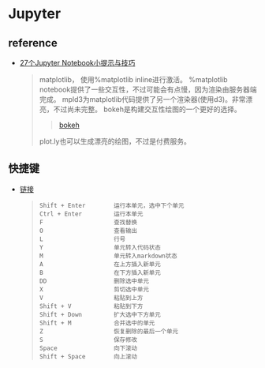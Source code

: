 # Jupyter

## reference

* [27个Jupyter Notebook小提示与技巧](https://blog.csdn.net/simple_the_best/article/details/52821136)
  >matplotlib， 使用%matplotlib inline进行激活。
  >%matplotlib notebook提供了一些交互性，不过可能会有点慢，因为渲染由服务器端完成。
  >mpld3为matplotlib代码提供了另一个渲染器(使用d3)。非常漂亮，不过尚未完整。
  >bokeh是构建交互性绘图的一个更好的选择。
  >>[bokeh](https://bokeh.pydata.org/en/latest/docs/user_guide/quickstart.html)  
  >
  >plot.ly也可以生成漂亮的绘图，不过是付费服务。

## 快捷键
* [链接](https://blog.csdn.net/lawme/article/details/51034543)
  > ```
  > Shift + Enter        运行本单元，选中下个单元
  > Ctrl + Enter         运行本单元
  > F                    查找替换
  > O                    查看输出
  > L                    行号
  > Y                    单元转入代码状态
  > M                    单元转入markdown状态
  > A                    在上方插入新单元
  > B                    在下方插入新单元
  > DD                   删除选中单元
  > X                    剪切选中单元
  > V                    粘贴到上方
  > Shift + V            粘贴到下方
  > Shift + Down         扩大选中下方单元
  > Shift + M            合并选中的单元
  > Z                    恢复删除的最后一个单元
  > S                    保存修改
  > Space                向下滚动
  > Shift + Space        向上滚动
  > 
  > ```

  